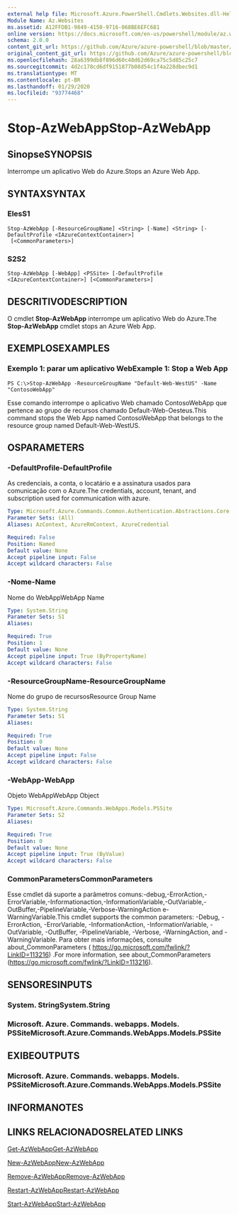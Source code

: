 ```yaml
---
external help file: Microsoft.Azure.PowerShell.Cmdlets.Websites.dll-Help.xml
Module Name: Az.Websites
ms.assetid: A12FFDB1-9849-4150-9716-068BE6EFC681
online version: https://docs.microsoft.com/en-us/powershell/module/az.websites/stop-azwebapp
schema: 2.0.0
content_git_url: https://github.com/Azure/azure-powershell/blob/master/src/Websites/Websites/help/Stop-AzWebApp.md
original_content_git_url: https://github.com/Azure/azure-powershell/blob/master/src/Websites/Websites/help/Stop-AzWebApp.md
ms.openlocfilehash: 28a6399db8f896d60c48d62d69ca75c5d85c25c7
ms.sourcegitcommit: 4d2c178cd6df9151877b08d54c1f4a228dbec9d1
ms.translationtype: MT
ms.contentlocale: pt-BR
ms.lasthandoff: 01/29/2020
ms.locfileid: "93774468"
---
```

# <span data-ttu-id="913f6-101">Stop-AzWebApp</span><span class="sxs-lookup"><span data-stu-id="913f6-101">Stop-AzWebApp</span></span>

## <span data-ttu-id="913f6-102">Sinopse</span><span class="sxs-lookup"><span data-stu-id="913f6-102">SYNOPSIS</span></span>
<span data-ttu-id="913f6-103">Interrompe um aplicativo Web do Azure.</span><span class="sxs-lookup"><span data-stu-id="913f6-103">Stops an Azure Web App.</span></span>

## <span data-ttu-id="913f6-104">SYNTAX</span><span class="sxs-lookup"><span data-stu-id="913f6-104">SYNTAX</span></span>

### <span data-ttu-id="913f6-105">Eles</span><span class="sxs-lookup"><span data-stu-id="913f6-105">S1</span></span>
```
Stop-AzWebApp [-ResourceGroupName] <String> [-Name] <String> [-DefaultProfile <IAzureContextContainer>]
 [<CommonParameters>]
```

### <span data-ttu-id="913f6-106">S2</span><span class="sxs-lookup"><span data-stu-id="913f6-106">S2</span></span>
```
Stop-AzWebApp [-WebApp] <PSSite> [-DefaultProfile <IAzureContextContainer>] [<CommonParameters>]
```

## <span data-ttu-id="913f6-107">DESCRITIVO</span><span class="sxs-lookup"><span data-stu-id="913f6-107">DESCRIPTION</span></span>
<span data-ttu-id="913f6-108">O cmdlet **Stop-AzWebApp** interrompe um aplicativo Web do Azure.</span><span class="sxs-lookup"><span data-stu-id="913f6-108">The **Stop-AzWebApp** cmdlet stops an Azure Web App.</span></span>

## <span data-ttu-id="913f6-109">EXEMPLOS</span><span class="sxs-lookup"><span data-stu-id="913f6-109">EXAMPLES</span></span>

### <span data-ttu-id="913f6-110">Exemplo 1: parar um aplicativo Web</span><span class="sxs-lookup"><span data-stu-id="913f6-110">Example 1: Stop a Web App</span></span>
```
PS C:\>Stop-AzWebApp -ResourceGroupName "Default-Web-WestUS" -Name "ContosoWebApp"
```

<span data-ttu-id="913f6-111">Esse comando interrompe o aplicativo Web chamado ContosoWebApp que pertence ao grupo de recursos chamado Default-Web-Oesteus.</span><span class="sxs-lookup"><span data-stu-id="913f6-111">This command stops the Web App named ContosoWebApp that belongs to the resource group named Default-Web-WestUS.</span></span>

## <span data-ttu-id="913f6-112">OS</span><span class="sxs-lookup"><span data-stu-id="913f6-112">PARAMETERS</span></span>

### <span data-ttu-id="913f6-113">-DefaultProfile</span><span class="sxs-lookup"><span data-stu-id="913f6-113">-DefaultProfile</span></span>
<span data-ttu-id="913f6-114">As credenciais, a conta, o locatário e a assinatura usados para comunicação com o Azure.</span><span class="sxs-lookup"><span data-stu-id="913f6-114">The credentials, account, tenant, and subscription used for communication with azure.</span></span>

```yaml
Type: Microsoft.Azure.Commands.Common.Authentication.Abstractions.Core.IAzureContextContainer
Parameter Sets: (All)
Aliases: AzContext, AzureRmContext, AzureCredential

Required: False
Position: Named
Default value: None
Accept pipeline input: False
Accept wildcard characters: False
```

### <span data-ttu-id="913f6-115">-Nome</span><span class="sxs-lookup"><span data-stu-id="913f6-115">-Name</span></span>
<span data-ttu-id="913f6-116">Nome do WebApp</span><span class="sxs-lookup"><span data-stu-id="913f6-116">WebApp Name</span></span>

```yaml
Type: System.String
Parameter Sets: S1
Aliases:

Required: True
Position: 1
Default value: None
Accept pipeline input: True (ByPropertyName)
Accept wildcard characters: False
```

### <span data-ttu-id="913f6-117">-ResourceGroupName</span><span class="sxs-lookup"><span data-stu-id="913f6-117">-ResourceGroupName</span></span>
<span data-ttu-id="913f6-118">Nome do grupo de recursos</span><span class="sxs-lookup"><span data-stu-id="913f6-118">Resource Group Name</span></span>

```yaml
Type: System.String
Parameter Sets: S1
Aliases:

Required: True
Position: 0
Default value: None
Accept pipeline input: False
Accept wildcard characters: False
```

### <span data-ttu-id="913f6-119">-WebApp</span><span class="sxs-lookup"><span data-stu-id="913f6-119">-WebApp</span></span>
<span data-ttu-id="913f6-120">Objeto WebApp</span><span class="sxs-lookup"><span data-stu-id="913f6-120">WebApp Object</span></span>

```yaml
Type: Microsoft.Azure.Commands.WebApps.Models.PSSite
Parameter Sets: S2
Aliases:

Required: True
Position: 0
Default value: None
Accept pipeline input: True (ByValue)
Accept wildcard characters: False
```

### <span data-ttu-id="913f6-121">CommonParameters</span><span class="sxs-lookup"><span data-stu-id="913f6-121">CommonParameters</span></span>
<span data-ttu-id="913f6-122">Esse cmdlet dá suporte a parâmetros comuns:-debug,-ErrorAction,-ErrorVariable,-Informationaction,-InformationVariable,-OutVariable,-OutBuffer,-PipelineVariable,-Verbose-WarningAction e-WarningVariable.</span><span class="sxs-lookup"><span data-stu-id="913f6-122">This cmdlet supports the common parameters: -Debug, -ErrorAction, -ErrorVariable, -InformationAction, -InformationVariable, -OutVariable, -OutBuffer, -PipelineVariable, -Verbose, -WarningAction, and -WarningVariable.</span></span> <span data-ttu-id="913f6-123">Para obter mais informações, consulte about_CommonParameters ( https://go.microsoft.com/fwlink/?LinkID=113216) .</span><span class="sxs-lookup"><span data-stu-id="913f6-123">For more information, see about_CommonParameters (https://go.microsoft.com/fwlink/?LinkID=113216).</span></span>

## <span data-ttu-id="913f6-124">SENSORES</span><span class="sxs-lookup"><span data-stu-id="913f6-124">INPUTS</span></span>

### <span data-ttu-id="913f6-125">System. String</span><span class="sxs-lookup"><span data-stu-id="913f6-125">System.String</span></span>

### <span data-ttu-id="913f6-126">Microsoft. Azure. Commands. webapps. Models. PSSite</span><span class="sxs-lookup"><span data-stu-id="913f6-126">Microsoft.Azure.Commands.WebApps.Models.PSSite</span></span>

## <span data-ttu-id="913f6-127">EXIBE</span><span class="sxs-lookup"><span data-stu-id="913f6-127">OUTPUTS</span></span>

### <span data-ttu-id="913f6-128">Microsoft. Azure. Commands. webapps. Models. PSSite</span><span class="sxs-lookup"><span data-stu-id="913f6-128">Microsoft.Azure.Commands.WebApps.Models.PSSite</span></span>

## <span data-ttu-id="913f6-129">INFORMA</span><span class="sxs-lookup"><span data-stu-id="913f6-129">NOTES</span></span>

## <span data-ttu-id="913f6-130">LINKS RELACIONADOS</span><span class="sxs-lookup"><span data-stu-id="913f6-130">RELATED LINKS</span></span>

[<span data-ttu-id="913f6-131">Get-AzWebApp</span><span class="sxs-lookup"><span data-stu-id="913f6-131">Get-AzWebApp</span></span>](./Get-AzWebApp.md)

[<span data-ttu-id="913f6-132">New-AzWebApp</span><span class="sxs-lookup"><span data-stu-id="913f6-132">New-AzWebApp</span></span>](./New-AzWebApp.md)

[<span data-ttu-id="913f6-133">Remove-AzWebApp</span><span class="sxs-lookup"><span data-stu-id="913f6-133">Remove-AzWebApp</span></span>](./Remove-AzWebApp.md)

[<span data-ttu-id="913f6-134">Restart-AzWebApp</span><span class="sxs-lookup"><span data-stu-id="913f6-134">Restart-AzWebApp</span></span>](./Restart-AzWebApp.md)

[<span data-ttu-id="913f6-135">Start-AzWebApp</span><span class="sxs-lookup"><span data-stu-id="913f6-135">Start-AzWebApp</span></span>](./Start-AzWebApp.md)


